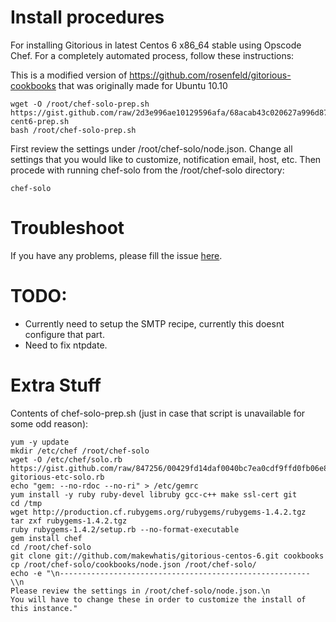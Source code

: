 # Install procedures

For installing Gitorious in latest Centos 6 x86_64 stable using Opscode Chef.  For a completely automated process, follow these instructions:

This is a modified version of https://github.com/rosenfeld/gitorious-cookbooks that was originally made for Ubuntu 10.10

    wget -O /root/chef-solo-prep.sh https://gist.github.com/raw/2d3e996ae10129596afa/68acab43c020627a996d8722bd92ea5c2d7eadb5/gitorious-cent6-prep.sh 
    bash /root/chef-solo-prep.sh

First review the settings under /root/chef-solo/node.json. Change all settings that you would like to customize, notification email, host, etc. Then procede with running chef-solo from the /root/chef-solo directory:

    chef-solo

# Troubleshoot

If you have any problems, please fill the issue [here](https://github.com/makewhatis/gitorious-centos-6/issues).



# TODO: 

- Currently need to setup the SMTP recipe, currently this doesnt configure that part.
- Need to fix ntpdate.


# Extra Stuff

Contents of chef-solo-prep.sh (just in case that script is unavailable for some odd reason):

    yum -y update
    mkdir /etc/chef /root/chef-solo
    wget -O /etc/chef/solo.rb https://gist.github.com/raw/847256/00429fd14daf0040bc7ea0cdf9ffd0fb06e8434e/chef-gitorious-etc-solo.rb
    echo "gem: --no-rdoc --no-ri" > /etc/gemrc
    yum install -y ruby ruby-devel libruby gcc-c++ make ssl-cert git
    cd /tmp
    wget http://production.cf.rubygems.org/rubygems/rubygems-1.4.2.tgz
    tar zxf rubygems-1.4.2.tgz
    ruby rubygems-1.4.2/setup.rb --no-format-executable
    gem install chef
    cd /root/chef-solo
    git clone git://github.com/makewhatis/gitorious-centos-6.git cookbooks
    cp /root/chef-solo/cookbooks/node.json /root/chef-solo/
    echo -e "\n-------------------------------------------------------- \\n
    Please review the settings in /root/chef-solo/node.json.\n
    You will have to change these in order to customize the install of this instance."


